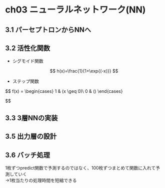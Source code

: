 # ch03 ニューラルネットワーク(NN)

## 3.1 パーセプトロンからNNへ


## 3.2 活性化関数

- シグモイド関数

$$
h(x)=\frac{1}{1+\exp{(-x)}}
$$

- ステップ関数

$$
f(x) = 
\begin{cases}
1 & (x \geq 0)\\
0 & ()
\end{cases}

$$

## 3.3 3層NNの実装


## 3.5 出力層の設計


## 3.6 バッチ処理

1枚ずつpredict関数で予測するのではなく、100枚ずつまとめて関数に入れて予測していく  
→1枚当たりの処理時間を短縮できる